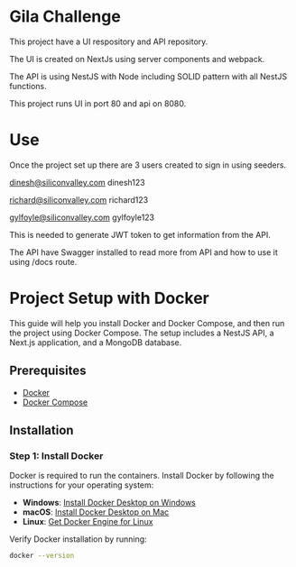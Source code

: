 # Gila Challenge

This project have a UI respository and API repository.

The UI is created on NextJs using server components and webpack.

The API is using NestJS with Node including SOLID pattern with all NestJS functions.

This project runs UI in port 80 and api on 8080.

# Use

Once the project set up there are 3 users created to sign in using seeders.

dinesh@siliconvalley.com
dinesh123

richard@siliconvalley.com
richard123

gylfoyle@siliconvalley.com
gylfoyle123

This is needed to generate JWT token to get information from the API.

The API have Swagger installed to read more from API and how to use it using /docs route.

# Project Setup with Docker

This guide will help you install Docker and Docker Compose, and then run the project using Docker Compose. The setup includes a NestJS API, a Next.js application, and a MongoDB database.

## Prerequisites

- [Docker](https://docs.docker.com/get-docker/)
- [Docker Compose](https://docs.docker.com/compose/install/)

## Installation

### Step 1: Install Docker

Docker is required to run the containers. Install Docker by following the instructions for your operating system:

- **Windows**: [Install Docker Desktop on Windows](https://docs.docker.com/docker-for-windows/install/)
- **macOS**: [Install Docker Desktop on Mac](https://docs.docker.com/docker-for-mac/install/)
- **Linux**: [Get Docker Engine for Linux](https://docs.docker.com/engine/install/)

Verify Docker installation by running:

```sh
docker --version